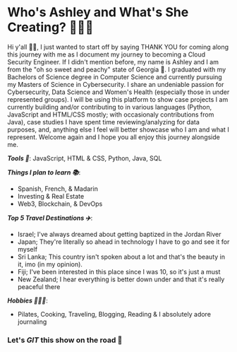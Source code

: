 # Who's Ashley and What's She Creating? 👩🏿‍💻

Hi y'all 👋🏿, I just wanted to start off by saying THANK YOU for coming along this journey with me as I document my journey to becoming a Cloud Security Engineer. If I didn't mention before, my name is Ashley and I am from the "oh so sweet and peachy" state of Georgia 🍑. I graduated with my Bachelors of Science degree in Computer Science and currently pursuing my Masters of Science in Cybersecurity. I share an undeniable passion for Cybersecurity, Data Science and Women's Health (especially those in under represented groups). I will be using this platform to show case projects I am currently building and/or contributing to in various languages (Python, JavaScript and HTML/CSS mostly; with occasionaly contributions from Java), case studies I have spent time reviewing/analyzing for data purposes, and, anything else I feel will better showcase who I am and what I represent. Welcome again and I hope you all enjoy this journey alongside me.

***Tools 🔗***: JavaScript, HTML & CSS, Python, Java, SQL

***Things I plan to learn 📚***:
- Spanish, French, & Madarin
- Investing & Real Estate
- Web3, Blockchain, & DevOps

***Top 5 Travel Destinations ✈️***:
- Israel; I've always dreamed about getting baptized in the Jordan River
- Japan; They're literally so ahead in technology I have to go and see it for myself 
- Sri Lanka; This country isn't spoken about a lot and that's the beauty in it, imo (in my opinion).
- Fiji; I've been interested in this place since I was 10, so it's just a must
- New Zealand; I hear everything is better down under and that it's really peaceful there

***Hobbies 🏋🏿‍♀️***:
* Pilates, Cooking, Traveling, Blogging, Reading & I absolutely adore journaling

### Let's *GIT* this show on the road 🚀
